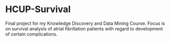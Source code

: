 # HCUP-Survival
Final project for my Knowledge Discovery and Data Mining Course. Focus is on survival analysis of atrial fibrillation patients with regard to development of certain complications.
